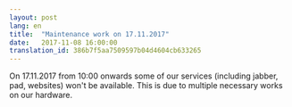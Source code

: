 ```yaml
---
layout: post
lang: en
title:  "Maintenance work on 17.11.2017"
date:   2017-11-08 16:00:00
translation_id: 386b7f5aa7509597b04d4604cb633265
---
```


On 17.11.2017 from 10:00 onwards some of our services (including jabber, pad, websites) won't be available. This is due to multiple necessary works on our hardware.

